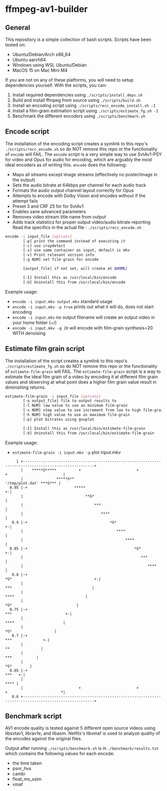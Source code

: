# ffmpeg-av1-builder

## General
This repository is a simple collection of bash scripts. Scripts have been tested on:
- Ubuntu/Debian/Arch x86_64
- Ubuntu aarch64
- Windows using WSL Ubuntu/Debian
- MacOS 15 on Mac Mini M4

If you are not on any of these platforms, you will need to setup dependencies yourself. 
With the scripts, you can:

1. Install required dependencies using `./scripts/install_deps.sh`
2. Build and install ffmpeg from source using `./scripts/build.sh`
3. Install an encoding script using `./scripts/recc_encode_install.sh -I`
4. Install a film-grain estimation script using `./scripts/estimate_fg.sh -I`
5. Benchmark the different encoders using `./scripts/benchmark.sh`

## Encode script
The installation of the encoding script creates a symlink to this repo's `./scripts/recc_encode.sh` so do NOT remove this repo or the functionality of `encode` will FAIL. The `encode` script is a very simple way to use SvtAv1-PSY for video and Opus for audio for encoding, which are arguably the most ideal encoders as of writing this. `encode` does the following:
 - Maps all streams except image streams (effectively no poster/image in the output)
 - Sets the audio bitrate at 64kbps per channel for each audio track
 - Formats the audio output channel layout correctly for Opus
 - Attempts to encode with Dolby Vision and encodes without if the attempt fails
 - Preset 3 and CRF 25 for for SvtAv1
 - Enables sane advanced parameters
 - Removes video stream title name from output
 - Adds track statistics for proper output video/audio bitrate reporting
Read the specifics in the actual file : `./scripts/recc_encode.sh`

```bash
encode -i input_file [options] 
        [-p] print the command instead of executing it
        [-c] use cropdetect
        [-s] use same container as input, default is mkv
        [-v] Print relevant version info
        [-g NUM] set film grain for encode

        [output_file] if not set, will create at $HOME/

        [-I] Install this as /usr/local/bin/encode
        [-U] Uninstall this from /usr/local/bin/encode
```
Example usage: 
 - `encode -i input.mkv output.mkv` standard usage
 - `encode -i input.mkv -p true` prints out what it will do, does not start encoding
 - `encode -i input.mkv` no output filename will create an output video in your home folder (~/)
 - `encode -i input.mkv -g 20` will encode with film-grain synthesis=20 WITH denoising

## Estimate film grain script
The installation of the script creates a symlink to this repo's `./scripts/estimate_fg.sh` so do NOT remove this repo or the functionality of `estimate-film-grain` will FAIL. The `estimate-film-grain` script is a way to estimate the ideal film grain of a video by encoding it at different film grain values and observing at what point does a higher film grain value result in diminishing returns.
```bash
estimate-film-grain -i input_file [options]
        [-o output_file] file to output results to
        [-l NUM] low value to use as minimum film-grain
        [-s NUM] step value to use increment from low to high film-grain
        [-h NUM] high value to use as maximum film-grain
        [-p] plot bitrates using gnuplot

        [-I] Install this as /usr/local/bin/estimate-film-grain
        [-U] Uninstall this from /usr/local/bin/estimate-film-grain
```
Example usage:
 - `estimate-film-grain -i input.mkv -p` plot input.mkv
```
     1 +------------------------------------------------------------------------------------------------------+
       |    *****G*****          +                         +                        +                         |
       |               *****G**                                                       '/tmp/plot.dat' ***G*** |
  0.95 |-+                     *****                                                                        +-|
       |                            **G*                                                                      |
       |                                ***                                                                   |
       |                                   ****                                                               |
   0.9 |-+                                     *G*                                                          +-|
       |                                          ****                                                        |
       |                                              ****                                                    |
  0.85 |-+                                                *G*                                               +-|
       |                                                     ***                                              |
       |                                                        ****                                          |
   0.8 |-+                                                          *G*                                     +-|
       |                                                               ***                                    |
       |                                                                  ****                                |
       |                                                                      *G*                             |
  0.75 |-+                                                                       ***                        +-|
       |                                                                            ****                      |
       |                                                                                *G*                   |
   0.7 |-+                                                                                 ***              +-|
       |                                                                                      **              |
       |                                                                                        ***           |
       |                                                                                           *G*        |
  0.65 |-+                                                                                            ***   +-|
       |                                                                                                 **** |
       |                         +                         +                        +                        *|
   0.6 +------------------------------------------------------------------------------------------------------+
```
## Benchmark script
AV1 encode quality is tested against 5 different open source videos using libsvtav1, librav1e, and libaom.
Netflix's libvmaf is used to analyze quality of the encodes against the original files.

Output after running `./scripts/benchmark.sh` is in `./benchmark/results.txt` which contains the following values for each encode:

* the time taken
* psnr_hvs
* cambi
* float_ms_ssim
* vmaf